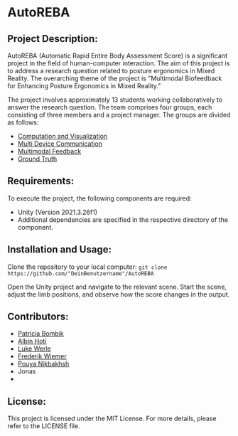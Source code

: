# AutoREBA

## Project Description:

AutoREBA (Automatic Rapid Entire Body Assessment Score) is a significant project in the field of human-computer interaction. The aim of this project is to address a research question related to posture ergonomics in Mixed Reality. The overarching theme of the project is "Multimodal Biofeedback for Enhancing Posture Ergonomics in Mixed Reality."

The project involves approximately 13 students working collaboratively to answer the research question. The team comprises four groups, each consisting of three members and a project manager. The groups are divided as follows:
- [Computation and Visualization](Documentation/Computation&Visualization.md)
- [Multi Device Communication](Documentation/Multi_Device_Communication.md)
- [Multimodal Feedback](Documentation/Multimodal_Feedback.md)
- [Ground Truth](Documentation/Ground_Truth.md)

## Requirements:

To execute the project, the following components are required:
- Unity (Version 2021.3.26f1)
- Additional dependencies are specified in the respective directory of the component.

## Installation and Usage:
Clone the repository to your local computer: `git clone https://github.com/"DeinBenutzername"/AutoREBA`

Open the Unity project and navigate to the relevant scene. Start the scene, adjust the limb positions, and observe how the score changes in the output.

## Contributors:
- [Patricia Bombik](http://github.com/PatPatDango)
- [Albin Hoti](http://github.com/albinh55)
- [Luke Werle](https://github.com/Luke-Werle-99)
- [Frederik Wiemer](http://github.com/FreddyOs)
- [Pouya Nikbakhsh](http://github.com/pouya-nik)
- Jonas
- 

## License:
This project is licensed under the MIT License. For more details, please refer to the LICENSE file.
